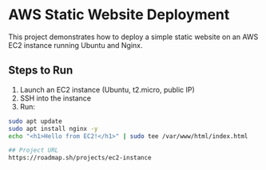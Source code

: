 # AWS Static Website Deployment

This project demonstrates how to deploy a simple static website on an AWS EC2 instance running Ubuntu and Nginx.

## Steps to Run

1. Launch an EC2 instance (Ubuntu, t2.micro, public IP)
2. SSH into the instance
3. Run:

```bash
sudo apt update
sudo apt install nginx -y
echo "<h1>Hello from EC2!</h1>" | sudo tee /var/www/html/index.html

## Project URL
https://roadmap.sh/projects/ec2-instance
